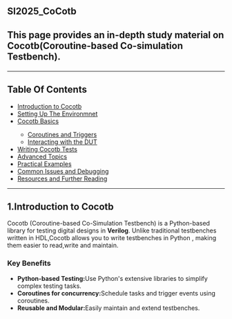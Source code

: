 <h2>SI2025_CoCotb<h2>
<p>This page provides an in-depth study material on Cocotb(Coroutine-based Co-simulation Testbench).</p>
<hr>
<h2>Table Of Contents</h2>
<ul>
  <li><a href="#introduction"> Introduction to Cocotb</a></li>
  <li><a href="#setup">Setting Up The Environmnet</a></li>
  <li><a href="#basics">Cocotb Basics</li>
    <ul>
      <li><a href="#coroutines">Coroutines and Triggers</a></li>
      <li><a href="#dut-interaction">Interacting with the DUT</a></li>
      </ul>
    <li><a href="#tests">Writing Cocotb Tests</a></li>
    <li><a href="#advanced">Advanced Topics</a></li>
    <li><a href="#examples">Practical Examples</a></li>
    <li><a href="#troubleshooting">Common Issues and Debugging</a></li>
    <li><a href="#resources">Resources and Further Reading</a></li>
</ul>
    
<hr>
<h2 id="introduction">1.Introduction to Cocotb</h2>
<p>Cocotb (Coroutine-based Co-Simulation Testbench) is a Python-based library for testing digital designs in <strong> Verilog</strong>. Unlike traditional testbenches written in HDL,Cocotb allows you to write testbenches in Python , making them easier to read,write and maintain.
<h3> Key Benefits</h3>
<ul>
  <li><strong>Python-based Testing:</strong>Use Python's extensive libraries to simplify complex testing tasks.</li>
  <li><strong>Coroutines for concurrency:</strong>Schedule tasks and trigger events using coroutines.</li>
  <li><strong>Reusable and Modular:</strong>Easily maintain and extend testbenches.</li>
</ul>


  
</p>


